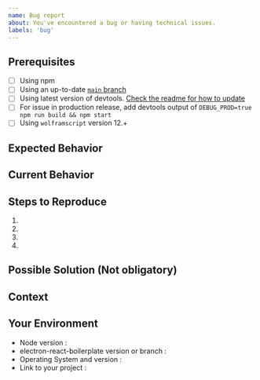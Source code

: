 ```yaml
---
name: Bug report
about: You've encountered a bug or having technical issues.
labels: 'bug'
---
```


<!-- Please use the following issue template or your issue will be closed -->

## Prerequisites

<!-- If the following boxes are not ALL checked, your issue is likely to be closed -->

-   [ ] Using npm
-   [ ] Using an up-to-date [`main` branch](https://github.com/ToneAr/wolfram-react-boilerplate/tree/main)
-   [ ] Using latest version of devtools. [Check the readme for how to update](/README.md#notes)
-   [ ] For issue in production release, add devtools output of `DEBUG_PROD=true npm run build && npm start`
-   [ ] Using `wolframscript` version 12.+

## Expected Behavior

<!--- What should have happened? -->

## Current Behavior

<!--- What went wrong? -->

## Steps to Reproduce

<!-- Add relevant code and/or a live example -->
<!-- Add stack traces -->

1.

2.

3.

4.

## Possible Solution (Not obligatory)

<!--- Suggest a reason for the bug or how to fix it. -->

## Context

<!--- How has this issue affected you? What are you trying to accomplish? -->
<!--- Did you make any changes to the boilerplate after cloning it? -->
<!--- Providing context helps us come up with a solution that is most useful in the real world -->

## Your Environment

<!--- Include as many relevant details about the environment you experienced the bug in -->

-   Node version :
-   electron-react-boilerplate version or branch :
-   Operating System and version :
-   Link to your project :
